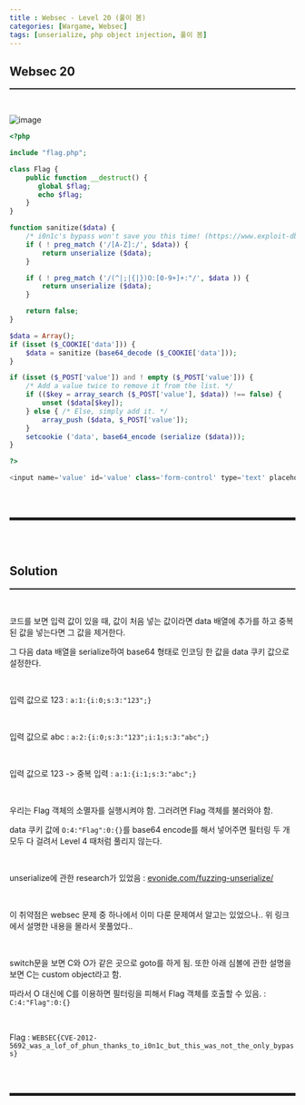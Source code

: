 ```yaml
---
title : Websec - Level 20 (풀이 봄)
categories: [Wargame, Websec]
tags: [unserialize, php object injection, 풀이 봄]
---
```


## Websec 20
<hr style="border-top: 1px solid;"><br>

![image](https://user-images.githubusercontent.com/52172169/154848290-25f53bf2-d951-4f7d-b2c5-450c4f81a06e.png)

```php
<?php

include "flag.php";

class Flag {
    public function __destruct() {
       global $flag;
       echo $flag; 
    }
}

function sanitize($data) {
    /* i0n1c's bypass won't save you this time! (https://www.exploit-db.com/exploits/22547/) */
    if ( ! preg_match ('/[A-Z]:/', $data)) {
        return unserialize ($data);
    }

    if ( ! preg_match ('/(^|;|{|})O:[0-9+]+:"/', $data )) {
        return unserialize ($data);
    }

    return false;
}

$data = Array();
if (isset ($_COOKIE['data'])) {
    $data = sanitize (base64_decode ($_COOKIE['data']));
}

if (isset ($_POST['value']) and ! empty ($_POST['value'])) {
    /* Add a value twice to remove it from the list. */
    if (($key = array_search ($_POST['value'], $data)) !== false) {
        unset ($data[$key]);
    } else { /* Else, simply add it. */
        array_push ($data, $_POST['value']);
    }
    setcookie ('data', base64_encode (serialize ($data)));
}

?>

<input name='value' id='value' class='form-control' type='text' placeholder='Item'>
```

<br><br>
<hr style="border: 2px solid;">
<br><br>

## Solution
<hr style="border-top: 1px solid;"><br>

코드를 보면 입력 값이 있을 때, 값이 처음 넣는 값이라면 data 배열에 추가를 하고 중복된 값을 넣는다면 그 값을 제거한다.

그 다음 data 배열을 serialize하여 base64 형태로 인코딩 한 값을 data 쿠키 값으로 설정한다.

<br>

입력 값으로 123
: ```a:1:{i:0;s:3:"123";}```

<br>

입력 값으로 abc
: ```a:2:{i:0;s:3:"123";i:1;s:3:"abc";}```

<br>

입력 값으로 123 -> 중복 입력
: ```a:1:{i:1;s:3:"abc";}```

<br>

우리는 Flag 객체의 소멸자를 실행시켜야 함. 그러려면 Flag 객체를 불러와야 함.

data 쿠키 값에 ```O:4:"Flag":0:{}```를 base64 encode를 해서 넣어주면 필터링 두 개 모두 다 걸려서 Level 4 때처럼 풀리지 않는다.

<br>

unserialize에 관한 research가 있었음
: <a href="https://www.evonide.com/fuzzing-unserialize/" target="_blank">evonide.com/fuzzing-unserialize/</a>

<br>

이 취약점은 websec 문제 중 하나에서 이미 다룬 문제여서 알고는 있었으나.. 위 링크에서 설명한 내용을 몰라서 못풀었다..

<br>

switch문을 보면 C와 O가 같은 곳으로 goto를 하게 됨. 또한 아래 심볼에 관한 설명을 보면 C는 custom object라고 함.

따라서 O 대신에 C를 이용하면 필터링을 피해서 Flag 객체를 호출할 수 있음.
: ```C:4:"Flag":0:{}```

<br>

Flag
: ```WEBSEC{CVE-2012-5692_was_a_lof_of_phun_thanks_to_i0n1c_but_this_was_not_the_only_bypass}```

<br><br>
<hr style="border: 2px solid;">
<br><br>
